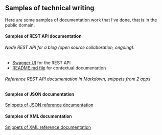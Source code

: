 
## Samples of technical writing

Here are some samples of documentation work that I've done, that is in the public domain.

#### Samples of REST API documentation
###### Node REST API for a blog (open source collaboration, ongoing):
- [Swagger UI](https://stark-brushlands-58685.herokuapp.com/api/v1/?fbclid=IwAR0o2XF4g0WLvmdc_3mahMy4f9IjZb1l2cYIROoz_SGRwJdogrI1Z2_Ld3A) for the REST API
- [README.md file](https://github.com/igor-trimailov/node-rest-api/blob/master/README.md) for contextual documentation  

###### [Reference REST API documentation](REST-documentation.md) in Markdown, snippets from 2 apps


#### Samples of JSON documentation
[Snippets of JSON reference documentation](JSON-documentation.md)

#### Samples of XML documentation
[Snippets of XML reference documentation](XML-documentation.md)
